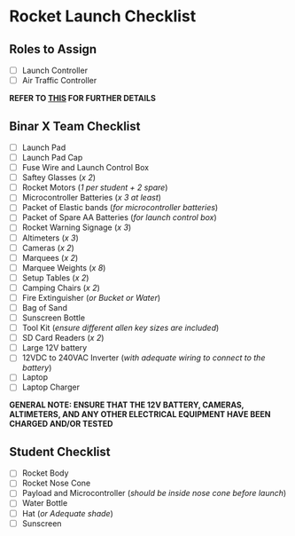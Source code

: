 # Rocket Launch Checklist

## Roles to Assign
- [ ] Launch Controller
- [ ] Air Traffic Controller

**REFER TO [THIS](8.1%20SWPs%20&%20Risk%20Assessments/Rocket%20Launch%20SWP%20-%20Rev%200.docx) FOR FURTHER DETAILS**

## Binar X Team Checklist
- [ ] Launch Pad
- [ ] Launch Pad Cap
- [ ] Fuse Wire and Launch Control Box
- [ ] Saftey Glasses (*x 2*)
- [ ] Rocket Motors (*1 per student + 2 spare*)
- [ ] Microcontroller Batteries (*x 3 at least*)
- [ ] Packet of Elastic bands (*for microcontroller batteries*)
- [ ] Packet of Spare AA Batteries (*for launch control box*) 
- [ ] Rocket Warning Signage (*x 3*)
- [ ] Altimeters (*x 3*)
- [ ] Cameras (*x 2*)
- [ ] Marquees (*x 2*)
- [ ] Marquee Weights (*x 8*)
- [ ] Setup Tables (*x 2*)
- [ ] Camping Chairs (*x 2*)
- [ ] Fire Extinguisher (*or Bucket or Water*)
- [ ] Bag of Sand
- [ ] Sunscreen Bottle
- [ ] Tool Kit (*ensure different allen key sizes are included*)
- [ ] SD Card Readers (*x 2*)
- [ ] Large 12V battery
- [ ] 12VDC to 240VAC Inverter (*with adequate wiring to connect to the battery*)
- [ ] Laptop
- [ ] Laptop Charger

**GENERAL NOTE: ENSURE THAT THE 12V BATTERY, CAMERAS, ALTIMETERS, AND ANY OTHER ELECTRICAL EQUIPMENT HAVE BEEN CHARGED AND/OR TESTED**

## Student Checklist
- [ ] Rocket Body
- [ ] Rocket Nose Cone
- [ ] Payload and Microcontroller (*should be inside nose cone before launch*)
- [ ] Water Bottle
- [ ] Hat (*or Adequate shade*)
- [ ] Sunscreen